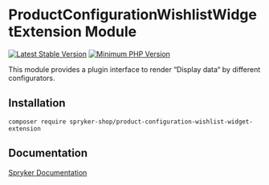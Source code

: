 # ProductConfigurationWishlistWidgetExtension Module
[![Latest Stable Version](https://poser.pugx.org/spryker-shop/product-configuration-wishlist-widget-extension/v/stable.svg)](https://packagist.org/packages/spryker-shop/product-configuration-wishlist-widget-extension)
[![Minimum PHP Version](https://img.shields.io/badge/php-%3E%3D%208.1-8892BF.svg)](https://php.net/)

This module provides a plugin interface to render “Display data“ by different configurators.

## Installation

```
composer require spryker-shop/product-configuration-wishlist-widget-extension
```

## Documentation

[Spryker Documentation](https://docs.spryker.com)
